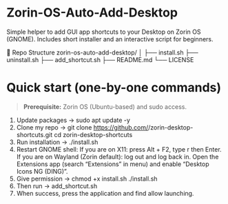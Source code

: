 # Zorin-OS-Auto-Add-Desktop
Simple helper to add GUI app shortcuts to your Desktop on Zorin OS (GNOME). Includes short installer and an interactive script for beginners.

📂 Repo Structure
zorin-os-auto-add-desktop/
│
├── install.sh
├── uninstall.sh
├── add_shortcut.sh
├── README.md
└── LICENSE

# Quick start (one-by-one commands)

> **Prerequisite:** Zorin OS (Ubuntu-based) and sudo access.

1. Update packages
   -> sudo apt update -y
2. Clone my repo
   -> git clone https://github.com/<your-username>/zorin-desktop-shortcuts.git
   cd zorin-desktop-shortcuts
3. Run installation
   -> ./install.sh
5. Restart GNOME shell:
   If you are on X11: press Alt + F2, type r then Enter.
   If you are on Wayland (Zorin default): log out and log back in.
   Open the Extensions app (search “Extensions” in menu) and enable “Desktop Icons NG (DING)”.
6. Give permission
   -> chmod +x install.sh
   ./install.sh
7. Then run
   -> add_shortcut.sh
9. When success, press the application and find allow launching.
